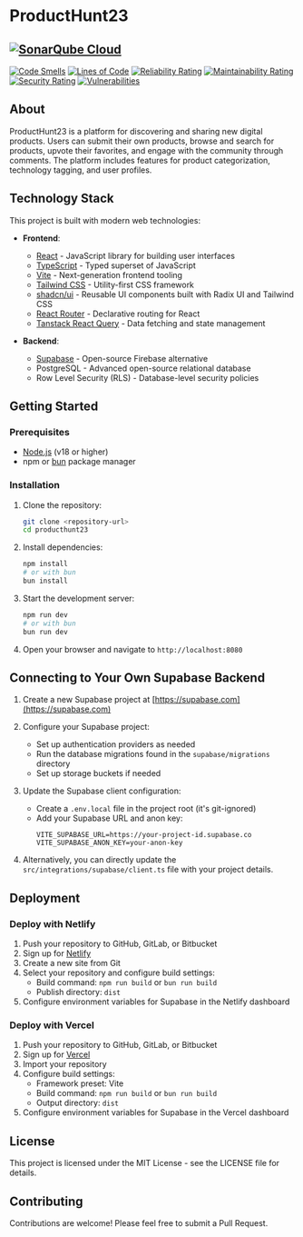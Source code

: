 
# ProductHunt23

[![SonarQube Cloud](https://sonarcloud.io/images/project_badges/sonarcloud-dark.svg)](https://sonarcloud.io/summary/new_code?id=BrainStation-23_producthunt23)
------------------
[![Code Smells](https://sonarcloud.io/api/project_badges/measure?project=BrainStation-23_producthunt23&metric=code_smells)](https://sonarcloud.io/summary/new_code?id=BrainStation-23_producthunt23)
[![Lines of Code](https://sonarcloud.io/api/project_badges/measure?project=BrainStation-23_producthunt23&metric=ncloc)](https://sonarcloud.io/summary/new_code?id=BrainStation-23_producthunt23)
[![Reliability Rating](https://sonarcloud.io/api/project_badges/measure?project=BrainStation-23_producthunt23&metric=reliability_rating)](https://sonarcloud.io/summary/new_code?id=BrainStation-23_producthunt23)
[![Maintainability Rating](https://sonarcloud.io/api/project_badges/measure?project=BrainStation-23_producthunt23&metric=sqale_rating)](https://sonarcloud.io/summary/new_code?id=BrainStation-23_producthunt23)
[![Security Rating](https://sonarcloud.io/api/project_badges/measure?project=BrainStation-23_producthunt23&metric=security_rating)](https://sonarcloud.io/summary/new_code?id=BrainStation-23_producthunt23)
[![Vulnerabilities](https://sonarcloud.io/api/project_badges/measure?project=BrainStation-23_producthunt23&metric=vulnerabilities)](https://sonarcloud.io/summary/new_code?id=BrainStation-23_producthunt23)

## About

ProductHunt23 is a platform for discovering and sharing new digital products. Users can submit their own products, browse and search for products, upvote their favorites, and engage with the community through comments. The platform includes features for product categorization, technology tagging, and user profiles.

## Technology Stack

This project is built with modern web technologies:

- **Frontend**:
  - [React](https://reactjs.org/) - JavaScript library for building user interfaces
  - [TypeScript](https://www.typescriptlang.org/) - Typed superset of JavaScript
  - [Vite](https://vitejs.dev/) - Next-generation frontend tooling
  - [Tailwind CSS](https://tailwindcss.com/) - Utility-first CSS framework
  - [shadcn/ui](https://ui.shadcn.com/) - Reusable UI components built with Radix UI and Tailwind CSS
  - [React Router](https://reactrouter.com/) - Declarative routing for React
  - [Tanstack React Query](https://tanstack.com/query/latest) - Data fetching and state management

- **Backend**:
  - [Supabase](https://supabase.com/) - Open-source Firebase alternative
  - PostgreSQL - Advanced open-source relational database
  - Row Level Security (RLS) - Database-level security policies

## Getting Started

### Prerequisites

- [Node.js](https://nodejs.org/) (v18 or higher)
- npm or [bun](https://bun.sh/) package manager

### Installation

1. Clone the repository:
   ```sh
   git clone <repository-url>
   cd producthunt23
   ```

2. Install dependencies:
   ```sh
   npm install
   # or with bun
   bun install
   ```

3. Start the development server:
   ```sh
   npm run dev
   # or with bun
   bun run dev
   ```

4. Open your browser and navigate to `http://localhost:8080`

## Connecting to Your Own Supabase Backend

1. Create a new Supabase project at [https://supabase.com](https://supabase.com)

2. Configure your Supabase project:
   - Set up authentication providers as needed
   - Run the database migrations found in the `supabase/migrations` directory
   - Set up storage buckets if needed

3. Update the Supabase client configuration:
   - Create a `.env.local` file in the project root (it's git-ignored)
   - Add your Supabase URL and anon key:
     ```
     VITE_SUPABASE_URL=https://your-project-id.supabase.co
     VITE_SUPABASE_ANON_KEY=your-anon-key
     ```

4. Alternatively, you can directly update the `src/integrations/supabase/client.ts` file with your project details.

## Deployment

### Deploy with Netlify

1. Push your repository to GitHub, GitLab, or Bitbucket
2. Sign up for [Netlify](https://www.netlify.com/)
3. Create a new site from Git
4. Select your repository and configure build settings:
   - Build command: `npm run build` or `bun run build`
   - Publish directory: `dist`
5. Configure environment variables for Supabase in the Netlify dashboard

### Deploy with Vercel

1. Push your repository to GitHub, GitLab, or Bitbucket
2. Sign up for [Vercel](https://vercel.com/)
3. Import your repository
4. Configure build settings:
   - Framework preset: Vite
   - Build command: `npm run build` or `bun run build`
   - Output directory: `dist`
5. Configure environment variables for Supabase in the Vercel dashboard

## License

This project is licensed under the MIT License - see the LICENSE file for details.

## Contributing

Contributions are welcome! Please feel free to submit a Pull Request.
